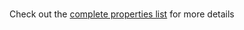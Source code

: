 <br>

Check out the [complete properties list](https://cianciarusocataldo.github.io/mobrix-ui/docs/components/props/) for more details
